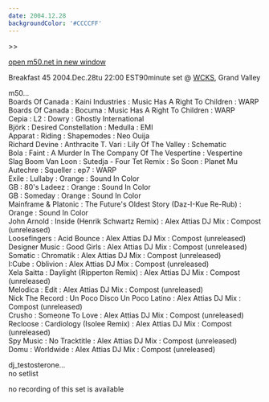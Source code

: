 ```yaml
---
date: 2004.12.28
backgroundColor: '#CCCCFF'
---
```


\>>

[open m50.net in new window](http://m50.net/)

Breakfast 45 2004.Dec.28tu 22:00 EST90minute set @ [WCKS](http://www.thewhale.org/), Grand Valley  


m50...  
Boards Of Canada : Kaini Industries : Music Has A Right To Children : WARP  
Boards Of Canada : Bocuma : Music Has A Right To Children : WARP  
Cepia : L2 : Dowry : Ghostly International  
Björk : Desired Constellation : Medulla : EMI  
Apparat : Riding : Shapemodes : Neo Ouija  
Richard Devine : Anthracite T. Vari : Lily Of The Valley : Schematic  
Bola : Faint : A Murder In The Company Of The Vespertine : Vespertine  
Slag Boom Van Loon : Sutedja - Four Tet Remix : So Soon : Planet Mu  
Autechre : Squeller : ep7 : WARP  
Exile : Lullaby : Orange : Sound In Color  
GB : 80's Ladeez : Orange : Sound In Color  
GB : Someday : Orange : Sound In Color  
Mainframe & Platonic : The Future's Oldest Story (Daz-I-Kue Re-Rub) : Orange : Sound In Color  
John Arnold : Inside (Henrik Schwartz Remix) : Alex Attias DJ Mix : Compost (unreleased)  
Loosefingers : Acid Bounce : Alex Attias DJ Mix : Compost (unreleased)  
Designer Music : Good Girls : Alex Attias DJ Mix : Compost (unreleased)  
Somatic : Chromatik : Alex Attias DJ Mix : Compost (unreleased)  
I:Cube : Oblivion : Alex Attias DJ Mix : Compost (unreleased)  
Xela Saitta : Daylight (Ripperton Remix) : Alex Attias DJ Mix : Compost (unreleased)  
Melodica : Edit : Alex Attias DJ Mix : Compost (unreleased)  
Nick The Record : Un Poco Disco Un Poco Latino : Alex Attias DJ Mix : Compost (unreleased)  
Crusho : Someone To Love : Alex Attias DJ Mix : Compost (unreleased)  
Recloose : Cardiology (Isolee Remix) : Alex Attias DJ Mix : Compost (unreleased)  
Spy Music : No Tracktitle : Alex Attias DJ Mix : Compost (unreleased)  
Domu : Worldwide : Alex Attias DJ Mix : Compost (unreleased)  

dj\_testosterone...  
no setlist  

no recording of this set is available